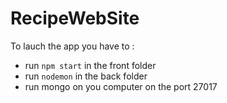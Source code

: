 # RecipeWebSite
To lauch the app you have to :
* run `npm start` in the front folder
* run `nodemon` in the back folder
* run mongo on you computer on the port 27017
